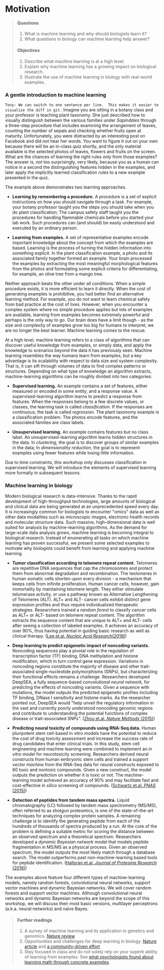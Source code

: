 # Motivation

> #### Questions
>
> 1.   What is machine learning and why should biologists learn it?
> 2.   What questions in biology can machine learning help answer?
>
> #### Objectives
>
> 1.   Describe what machine learning is at a high level.
> 2.   Explain why machine learning has a growing impact on biological research.
> 3.   Illustrate the use of machine learning in biology with real-world examples.

### A gentle introduction to machine learning

`Tony: We can switch to one sentence per line.  This makes it easier to visualize the diff in git.`
Imagine you are sitting in a botany class and your professor is teaching plant taxonomy.  She just described how to visually distinguish between the various families under <i>Sapindales</i> through a three-step procedure that includes examining the arrangement of leaves, counting the number of sepals and checking whether fruits open at maturity. Unfortunately, you were distracted by an interesting post on Facebook and did not hear her words. You want to figure it out on your own because there will be an in-class quiz shortly, and the only material available is the selected photos of leaves, flowers and fruits on the screen. What are the chances of learning  the right rules only from those examples? The answer is, not too surprisingly, very likely, because you as a human can notice in a second the distinguishing features hidden in the examples, and later apply the implicitly learned classification rules to a new example presented in the quiz.

The example above demonstrates two learning approaches.
- <b>Learning by remembering a procedure.</b> A procedure is a set of explicit instructions on how you should navigate through a task. For example, your botany professor taught you the steps you should take when you do plant classification; The campus safety staff taught you the procedures for handling flammable chemicals before you started your lab work. Such procedures can (and should) be easily understood and executed by an ordinary person.

- <b>Learning from examples.</b> A set of representative examples encode important knowledge about the concept from which the examples are based. Learning is the process of turning the hidden information into something explicit. In the plant classification example, a photo and its associated family together formed an example. Your brain processed the examples by extracting the most meaningful morphological features from the photos and formulating some explicit criteria for differentiating, for example, an olive tree from a mango tree.

Neither approach beats the other under all conditions. When a simple procedure exists, it is more efficient to learn it directly. When the cost of generating examples is prohibitive, you had better find an alternative learning method. For example, you do not want to learn chemical safety from bad practice at the cost of lives. However, when you encounter a complex system where no simple procedure applies but lots of examples are available, learning from examples becomes extremely powerful and perhaps is the only way to go. Our brain does have a limit though - as the size and complexity of examples grow too big for humans to interpret, we are no longer the best learner. Machine learning comes to the rescue.

At a high level, machine learning refers to a class of algorithms that can discover useful knowledge from examples, or simply data, and apply the knowledge to scenarios beyond the data it has previously seen. Machine learning resembles the way humans learn from examples, but a key advantage is its scalability with respect to data size and system complexity. That is, it can sift through volumes of data to find complex patterns or structures.  Depending on what type of knowledge an algorithm extracts, machine-learning algorithms can be roughly divided into two categories:

- <b>Supervised learning.</b> An example contains a set of features, either measured or encoded in some entity, and a response value. A supervised-learning algorithm learns to predict a response from features. When the responses belong to a few discrete values, or classes, the learning task is called <i>classification</i>. If the responses are continuous, the task is called <i>regression</i>. The plant taxonomy example is a classification problem. The photos encode features, and the associated families are class labels.

- <b>Unsupervised learning.</b> An example contains features but no class label. An unsupervised-learning algorithm learns hidden structures in the data. In <i>clustering</i>, the goal is to discover groups of similar examples in the data; In <i>dimensionality reduction</i>, the goal is to represent examples using fewer features while losing little information.

Due to time constraints, this workshop only discusses classification in supervised learning. We will introduce the elements of supervised learning more formally in subsequent lessons.

### Machine learning in biology

Modern biological research is data-intensive. Thanks to the rapid development of high-throughput technologies, large amounts of biological and clinical data are being generated at an unprecedented speed every day. It is increasingly common for biologists to encounter "omics" data as well as other data modalities such as microscopic images, electronic health records and molecular structure data. Such massive, high-dimensional data is well suited for analysis by machine-learning algorithms. As the demand for large-scale data analysis grows, machine learning is becoming integral to biological research. Instead of enumerating all tasks on which machine learning has proven successful, we present some selected examples to motivate why biologists could benefit from learning and applying machine learning.

- <b>Tumor classification according to telomere repeat content.</b> Telomeres are repetitive DNA sequences that cap the chromosomes and protect them from abnormal degradation and recombination. The teolomeres in human somatic cells shorten upon every division - a mechanism that keeps cells from infinite proliferation. Human cancer cells, however, gain immortality by maintaining telomere length. They either stimulate telomerase activity, or use a pathway known as Alternative Lengthening of Telomeres (ALT). ALT+ and ALT- cancer cells exhibit distinct gene expression profiles and thus require individualized therapeutic strategies. Researchers trained a <i>random forest</i> to classify cancer cells as ALT+ or ALT- based on telomere repeat content. The algorithm extracts the sequence content that are unique to ALT+ and ALT- cells after seeing a collection of labeled examples. It achieves an accuracy of over 90%, thus having potential in guiding basic research as well as clinical therapy. ([Lee et.al. <i>Nucleic Acid Research</i>(2018)](https://www.ncbi.nlm.nih.gov/pmc/articles/PMC6007693/))

- <b>Deep learning to predict epigenetic impact of noncoding variants.</b> Noncoding sequences play a pivotal role in the regulation of transcription factor (TF) binding, DNA methylation and histone modification, which in turn control gene expression. Variations in noncoding regions constitute the majority of disease and other trait-associated single-nucleotide polymorphisms (SNPs), but characterizing their functional effects remains a challenge. Researchers developed DeepSEA, a fully sequence-based <i>convolutional neural network</i>, for predicting the effects of noncoding variants. Given a sequence with mutations, the model outputs the predicted epigenetic profiles including TF binding, DNase I sensitivity and histone marks. As the researcher pointed out, DeepSEA would "help unveil the regulatory information in the vast and currently poorly understood noncoding genomic regions and contribute to understanding the potential functions of complex disease or trait-associated SNPs". ([Zhou et.al. <i>Nature Methods</i> (2015)](https://www.ncbi.nlm.nih.gov/pmc/articles/PMC4768299/))

- <b>Predicting neural toxicity of compounds using RNA-Seq data.</b> Human pluripotent stem cell-based in vitro models have the potential to reduce the cost of drug toxicity assessment and increase the success rate of drug candidates that enter clinical trials. In this study, stem cell engineering and machine learning were combined to implement an <i>in vitro</i> model for neurotoxicity screening. Researchers derived neural constructs from human embryonic stem cells and trained a <i>support vector machine</i> from the RNA-Seq data for neural constructs exposed to 60 toxic and nontoxic compounds. Given a new construct, the model outputs the prediction on whether it is toxic or not. The machine-learning model achieved an accuracy of 90% and may facilitate fast and cost-effective <i>in silico</i> screening of compounds. ([Schwartz et.al. <i>PNAS</i> (2015)](https://www.ncbi.nlm.nih.gov/pmc/articles/PMC4603492/))

- <b>Detection of peptides from tandem mass spectra.</b> Liquid chromatography (LC) followed by tandem mass spectrometry (MS/MS), often referred to as shotgun proteomics, is one of the state-of-the-art techniques for analyzing complex protein samples. A remaining challenge is to identify the generating peptide from each of the hundreds of thousands of spectra produced by a run. At the core of the problem is defining a suitable metric for scoring the distance between an observed spectrum and a theoretical spectrum. Researchers developed a <i>dynamic Bayesian network</i> model that models peptide fragmentation in MS/MS as a physical process. Given an observed spectrum, the model outputs the most likely match through a database search. The model outperforms past non-machine-learning based tools for peptide identification. ([Halloran et.al. <i>Journal of Proteome Research</i> (2016)](https://www.ncbi.nlm.nih.gov/pmc/articles/PMC5116375/))

The examples above feature four different types of machine-learning models, namely random forests, convolutional neural networks, support vector machines and dynamic Bayesian networks. We will cover random forests and support vector machines. Although convolutional neural networks and dynamic Bayesian networks are beyond the scope of this workshop, we will discuss their most basic versions, multilayer perceptrons (a.k.a. neural networks) and naïve Bayes.


> #### Further readings
>
> 1. A survey of machine learning and its application in genetics and genomics. [Nature review](https://www.ncbi.nlm.nih.gov/pmc/articles/PMC5204302/)
> 2. Opportunities and challenges for deep learning in biology. [Nature article](https://www.nature.com/articles/d41586-018-02174-z) and [a community-driven effort](http://doi.org/10.1098/rsif.2017.0387)
> 3. Stay focused in class and do not solely rely on your superb ability of learning from examples. See [what psychologists found about learning math through concrete examples](https://www.sciencedaily.com/releases/2008/04/080424140410.htm).
